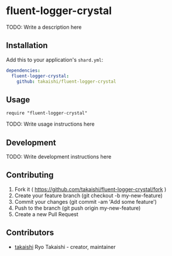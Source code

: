 # fluent-logger-crystal

TODO: Write a description here

## Installation


Add this to your application's `shard.yml`:

```yaml
dependencies:
  fluent-logger-crystal:
    github: takaishi/fluent-logger-crystal
```


## Usage


```crystal
require "fluent-logger-crystal"
```


TODO: Write usage instructions here

## Development

TODO: Write development instructions here

## Contributing

1. Fork it ( https://github.com/takaishi/fluent-logger-crystal/fork )
2. Create your feature branch (git checkout -b my-new-feature)
3. Commit your changes (git commit -am 'Add some feature')
4. Push to the branch (git push origin my-new-feature)
5. Create a new Pull Request

## Contributors

- [takaishi](https://github.com/takaishi) Ryo Takaishi - creator, maintainer
